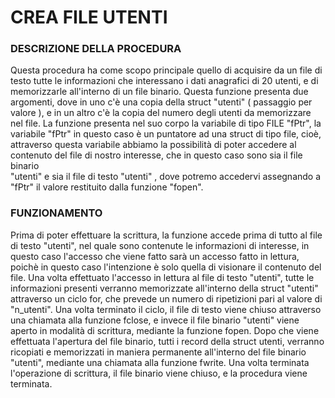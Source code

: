# CREA FILE UTENTI 
### DESCRIZIONE DELLA PROCEDURA 

Questa procedura ha come scopo principale quello di acquisire da un file di testo tutte le informazioni che interessano
i dati anagrafici di 20 utenti, e di memorizzarle all'interno di un file binario. 
Questa funzione presenta due argomenti, dove in uno c'è una copia
della struct "utenti" ( passaggio per valore ), e in un altro c'è la copia del numero 
degli utenti da memorizzare nel file.
La funzione presenta nel suo corpo la variabile di tipo FILE "fPtr", la variabile "fPtr" in questo 
caso è un puntatore ad una struct di tipo file, cioè, attraverso questa variabile abbiamo la possibilità 
di poter accedere al contenuto del file di nostro interesse, che in questo caso sono sia il file binario  
"utenti" e sia il file di testo "utenti" , dove potremo accedervi assegnando a "fPtr" il valore restituito 
dalla funzione "fopen".

###  FUNZIONAMENTO
Prima di poter effettuare la scrittura, la funzione accede prima di tutto al file di testo "utenti", nel quale
sono contenute le informazioni di interesse, in questo caso l'accesso che viene fatto sarà un accesso
fatto in lettura, poichè in questo caso l'intenzione è solo quella di visionare il contenuto del file.
Una volta effettuato l'accesso in lettura al file di testo "utenti", tutte le informazioni presenti verranno memorizzate 
all'interno della struct "utenti" attraverso un ciclo for, che prevede un numero di ripetizioni pari al valore di 
"n_utenti".
Una volta terminato il ciclo, il file di testo viene chiuso attraverso una chiamata alla funzione fclose, e invece
il file binario "utenti" viene aperto in modalità di scrittura, mediante la funzione fopen.
Dopo che viene effettuata l'apertura del file binario, tutti i record della struct utenti, verranno ricopiati e 
memorizzati in maniera permanente all'interno del file binario "utenti", mediante una chiamata alla funzione fwrite.
Una volta terminata l'operazione di scrittura, il file binario viene chiuso, e la procedura viene terminata.